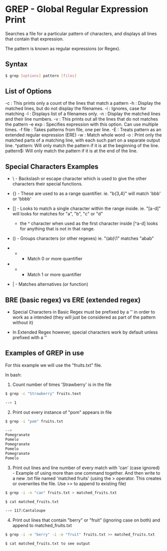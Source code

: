 # GREP - Global Regular Expression Print

Searches a file for a particular pattern of characters, and displays all lines that contain that expression.

The pattern is known as regular expressions (or Regex).

## Syntax

```bash
$ grep [options] pattern [files]
```

## List of Options

-c : This prints only a count of the lines that match a pattern
-h : Display the matched lines, but do not display the filenames.
-i : Ignores, case for matching
-l : Displays list of a filenames only.
-n : Display the matched lines and their line numbers.
-v : This prints out all the lines that do not matches the pattern
-e exp : Specifies expression with this option. Can use multiple times.
-f file : Takes patterns from file, one per line.
-E : Treats pattern as an extended regular expression (ERE)
-w : Match whole word
-o : Print only the matched parts of a matching line,
 with each such part on a separate output line.
 ^pattern: Will only match the pattern if it is at the beginning of the line.
 pattern$: Will only match the pattern if it is at the end of the line.

## Special Characters Examples

- \ - Backslash or escape character which is used to give the other characters their special functions.

- {} - These are used to as a range quantifier. ie. "b{3,4}" will match 'bbb' or 'bbbb'

- [] - Looks to match a single character within the range inside. ie. "[a-d]" will looks for matches for "a", "b", "c" or "d"
    - the ^ character when used as the first character inside [^a-d] looks for anything that is not in that range.

- () - Groups characters (or other regexes) ie. "(ab)\1" matches "abab"

- * - Match 0 or more quantifier

- + - Match 1 or more quantifier

- | - Matches alternatives (or function)


## BRE (basic regex) vs ERE (extended regex)

- Special Characters in Basic Regex must be prefixed by a '\' in order to work as a intended (they will just be considered as part of the pattern without it)

- In Extended Regex however, special characters work by default unless prefixed with a '\'

## Examples of GREP in use

For this example we will use the "fruits.txt" file.

In bash:

1. Count number of times 'Strawberry' is in the file
```bash
$ grep -c "Strawberry" fruits.text

--> 1
```
2. Print out every instance of "pom" appears in file
```bash
$ grep -i "pom" fruits.txt

-->
Pomegranate
Pomelo
Pomegranate
Pomelo
Pomegranate
Pomelo

```

3. Print out lines and line number of every match with 'can' (case ignored) - Example of using more than one command together.
And then write to a new .txt file named 'matched fruits' (using the > operator. This creates or overwrites the file. Use >> to append to existing file)

```bash
$ grep -i -n "can" fruits.txt > matched_fruits.txt

$ cat matched_fruits.txt

--> 117:Cantaloupe
```

4. Print out lines that contain "berry" or "fruit" (ignoring case on both) and append to matched_fruits.txt

```bash
$ grep -i -e "berry" -i -e "fruit" fruits.txt >> matched_fruits.txt

$ cat matched_fruits.txt to see output
```
